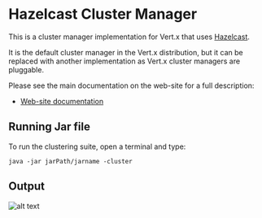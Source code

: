 # Hazelcast Cluster Manager

This is a cluster manager implementation for Vert.x that uses [Hazelcast](http://hazelcast.com).

It is the default cluster manager in the Vert.x distribution, but it can be replaced with another implementation as Vert.x
cluster managers are pluggable.

Please see the main documentation on the web-site for a full description:

* [Web-site documentation](https://vertx.io/docs/vertx-hazelcast/java/)

## Running Jar file

To run the clustering suite, open a terminal and type:
```
java -jar jarPath/jarname -cluster
```

## Output

![alt text](https://github.com/BarathCloudRipples/VertxHazelcast/tree/master/SendMailCluster/Output/mail.png?raw=true)
